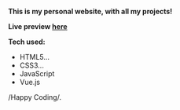 **This is my personal website,
with all my projects!**

**Live preview [here](https://justaway1.github.io/stannyweb/)**


**Tech used:**
 - HTML5...
 - CSS3...
 - JavaScript
 - Vue.js

/Happy Coding/.
